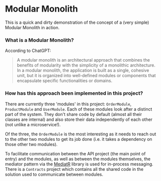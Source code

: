 # Modular Monolith

This is a quick and dirty demonstration of the concept of a (very simple) Modular Monolith in action.

### What is a Modular Monolith?

According to ChatGPT: 

> A modular monolith is an architectural approach that combines the benefits of modularity with the simplicity of a monolithic architecture. In a modular monolith, the application is built as a single, cohesive unit, but it is organized into well-defined modules or components that encapsulate specific functionalities or domains.

### How has this approach been implemented in this project?

There are currently three 'modules' in this project: `OrderModule`, `ProductModule` and `UserModule`. Each of these modules look after a distinct part of the system. They don't share code by default (almost all their classes are internal) and also store their data independently of each other (not unlike a microservice!).

Of the three, the `OrderModule` is the most interesting as it needs to reach out to the other two modules to get its job done (i.e. it takes a dependency on those other two modules).

To facilitate communication between the API project (the main point of entry) and the modules, as well as between the modules themselves, the mediator pattern via the [MediatR](https://github.com/jbogard/MediatR) library is used for in-process messaging. There is a `Contracts` project which contains all the shared code in the solution used to communicate between modules.